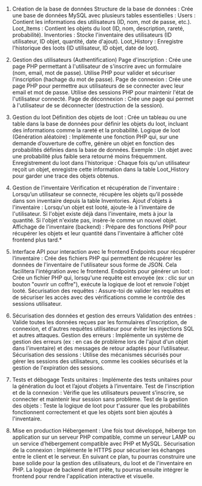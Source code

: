1. Création de la base de données
Structure de la base de données : Crée une base de données MySQL avec plusieurs tables essentielles :
Users : Contient les informations des utilisateurs (ID, nom, mot de passe, etc.).
Loot_Items : Contient les objets du loot (ID, nom, description, rareté, probabilité).
Inventories : Stocke l'inventaire des utilisateurs (ID utilisateur, ID objet, quantité, date d'ajout).
Loot_History : Enregistre l'historique des loots (ID utilisateur, ID objet, date de loot).


2. Gestion des utilisateurs (Authentification)
Page d'inscription : Crée une page PHP permettant à l'utilisateur de s'inscrire avec un formulaire (nom, email, mot de passe).
Utilise PHP pour valider et sécuriser l'inscription (hachage du mot de passe).
Page de connexion : Crée une page PHP pour permettre aux utilisateurs de se connecter avec leur email et mot de passe.
Utilise des sessions PHP pour maintenir l'état de l'utilisateur connecté.
Page de déconnexion : Crée une page qui permet à l'utilisateur de se déconnecter (destruction de la session).


3. Gestion du loot
Définition des objets de loot : Crée un tableau ou une table dans la base de données pour définir les objets du loot, incluant des informations comme la rareté et la probabilité.
Logique de loot (Génération aléatoire) : Implémente une fonction PHP qui, sur une demande d’ouverture de coffre, génère un objet en fonction des probabilités définies dans la base de données.
Exemple : Un objet avec une probabilité plus faible sera retourné moins fréquemment.
Enregistrement du loot dans l'historique : Chaque fois qu'un utilisateur reçoit un objet, enregistre cette information dans la table Loot_History pour garder une trace des objets obtenus.


4. Gestion de l'inventaire
Vérification et récupération de l'inventaire : Lorsqu’un utilisateur se connecte, récupère les objets qu’il possède dans son inventaire depuis la table Inventories.
Ajout d'objets à l'inventaire : Lorsqu'un objet est looté, ajoute-le à l'inventaire de l'utilisateur.
Si l'objet existe déjà dans l'inventaire, mets à jour la quantité.
Si l'objet n'existe pas, insère-le comme un nouvel objet.
Affichage de l'inventaire (backend) : Prépare des fonctions PHP pour récupérer les objets et leur quantité dans l'inventaire à afficher côté frontend plus tard.*


5. Interface API pour interaction avec le frontend
Endpoints pour récupérer l’inventaire : Crée des fichiers PHP qui permettent de récupérer les données de l'inventaire de l'utilisateur sous forme de JSON. Cela facilitera l'intégration avec le frontend.
Endpoints pour générer un loot : Crée un fichier PHP qui, lorsqu'une requête est envoyée (ex : clic sur un bouton "ouvrir un coffre"), exécute la logique de loot et renvoie l'objet looté.
Sécurisation des requêtes : Assure-toi de valider les requêtes et de sécuriser les accès avec des vérifications comme le contrôle des sessions utilisateur.


6. Sécurisation des données et gestion des erreurs
Validation des entrées : Valide toutes les données reçues par les formulaires d'inscription, de connexion, et d'autres requêtes utilisateur pour éviter les injections SQL et autres attaques.
Gestion des erreurs : Implémente un système de gestion des erreurs (ex : en cas de problème lors de l'ajout d'un objet dans l'inventaire) et des messages de retour adaptés pour l’utilisateur.
Sécurisation des sessions : Utilise des mécanismes sécurisés pour gérer les sessions des utilisateurs, comme les cookies sécurisés et la gestion de l'expiration des sessions.


7. Tests et débogage
Tests unitaires : Implémente des tests unitaires pour la génération du loot et l’ajout d’objets à l’inventaire.
Test de l'inscription et de la connexion : Vérifie que les utilisateurs peuvent s’inscrire, se connecter et maintenir leur session sans problème.
Test de la gestion des objets : Teste la logique de loot pour t'assurer que les probabilités fonctionnent correctement et que les objets sont bien ajoutés à l'inventaire.
8. Mise en production
Hébergement : Une fois tout développé, héberge ton application sur un serveur PHP compatible, comme un serveur LAMP ou un service d’hébergement compatible avec PHP et MySQL.
Sécurisation de la connexion : Implémente le HTTPS pour sécuriser les échanges entre le client et le serveur.
En suivant ce plan, tu pourras construire une base solide pour la gestion des utilisateurs, du loot et de l'inventaire en PHP. La logique de backend étant prête, tu pourras ensuite intégrer le frontend pour rendre l'application interactive et visuelle.